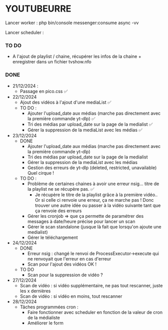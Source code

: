 # YOUTUBEURRE

Lancer worker :
php bin/console messenger:consume async -vv

Lancer scheduler :



### TO DO
- A l'ajout de playlist / chaine, récupérer les infos de la chaine + enregistrer dans un fichier tvshow.nfo


### DONE
- 21/12/2024 : 
  - Passage en pico.css ✅
- 22/12/2024
  - Ajout des vidéos à l'ajout d'une mediaList ✅
  - TO DO : 
    - Ajouter l'upload_date aux médias (marche pas directement avec la première commande yt-dlp) ✅
    - Tri des médias par upload_date sur la page de la medialist ✅
    - Gérer la suppression de la mediaList avec les médias ✅
- 23/12/2024
  - DONE
    - Ajouter l'upload_date aux médias (marche pas directement avec la première commande yt-dlp)
    - Tri des médias par upload_date sur la page de la medialist
    - Gérer la suppression de la mediaList avec les médias
    - Gestion des erreurs de yt-dlp (deleted, restricted, unavailable) Quel cirque !
  - TO DO :
    - Problème de certaines chaines à avoir une erreur nsig... titre de la playlist ne se récupère pas. ✅
      - Je récupère le titre de la playlist grâce à la première vidéo.. Or si celle ci renvoie une erreur,
      ça ne marche pas ! Donc trouver une autre idée ou passer à la vidéo suivante tant que ça renvoie des erreurs
    - Gérer les cronjob => que ça permette de paramétrer des messages à date/heure précise pour lancer un scan
    - Gérer le scan standalone (jusque là fait que lorsqu'on ajoute une medialist)
    - Gérer le téléchargement
- 24/12/2024
  - DONE
    - Erreur nsig : changé le renvoi de ProcessExecutor->execute qui ne renvoyait que l'erreur en cas d'erreur
    - Scan pour l'ajout des vidéos OK !
  - TO DO
    - Scan pour la suppression de vidéo ?
- 27/12/2024
  - Scan de vidéo : si vidéo supplémentaire, ne pas tout rescanner, juste les x dernières
  - Scan de vidéo : si vidéo en moins, tout rescanner
- 28/12/2024
  - Tâches programmées cron :
    - Faire fonctionner avec scheduler en fonction de la valeur de cron de la médialiste
    - Améliorer le form 